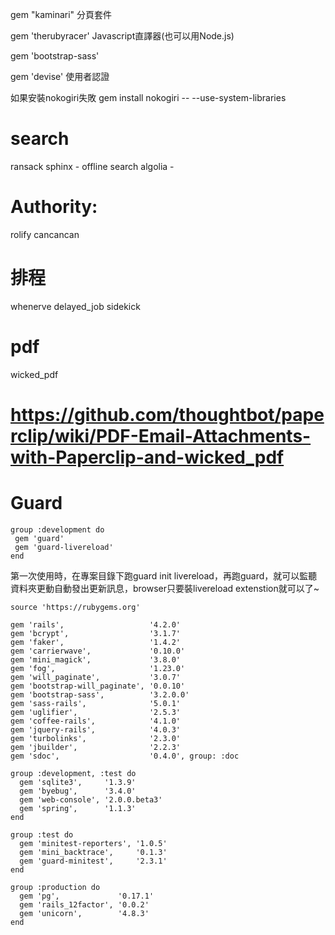 gem "kaminari" 分頁套件

gem 'therubyracer' Javascript直譯器(也可以用Node.js)

gem 'bootstrap-sass'

gem 'devise' 使用者認證

如果安裝nokogiri失敗
gem install nokogiri -- --use-system-libraries


# search
ransack
sphinx - offline search
algolia -

# Authority:
rolify cancancan


# 排程
whenerve
delayed_job
sidekick

# pdf
wicked_pdf
# https://github.com/thoughtbot/paperclip/wiki/PDF-Email-Attachments-with-Paperclip-and-wicked_pdf



# Guard
```
group :development do
 gem 'guard'
 gem 'guard-livereload'
end
```

第一次使用時，在專案目錄下跑guard init livereload，再跑guard，就可以監聽資料夾更動自動發出更新訊息，browser只要裝livereload extenstion就可以了~



```
source 'https://rubygems.org'

gem 'rails',                   '4.2.0'
gem 'bcrypt',                  '3.1.7'
gem 'faker',                   '1.4.2'
gem 'carrierwave',             '0.10.0'
gem 'mini_magick',             '3.8.0'
gem 'fog',                     '1.23.0'
gem 'will_paginate',           '3.0.7'
gem 'bootstrap-will_paginate', '0.0.10'
gem 'bootstrap-sass',          '3.2.0.0'
gem 'sass-rails',              '5.0.1'
gem 'uglifier',                '2.5.3'
gem 'coffee-rails',            '4.1.0'
gem 'jquery-rails',            '4.0.3'
gem 'turbolinks',              '2.3.0'
gem 'jbuilder',                '2.2.3'
gem 'sdoc',                    '0.4.0', group: :doc

group :development, :test do
  gem 'sqlite3',     '1.3.9'
  gem 'byebug',      '3.4.0'
  gem 'web-console', '2.0.0.beta3'
  gem 'spring',      '1.1.3'
end

group :test do
  gem 'minitest-reporters', '1.0.5'
  gem 'mini_backtrace',     '0.1.3'
  gem 'guard-minitest',     '2.3.1'
end

group :production do
  gem 'pg',             '0.17.1'
  gem 'rails_12factor', '0.0.2'
  gem 'unicorn',        '4.8.3'
end
```